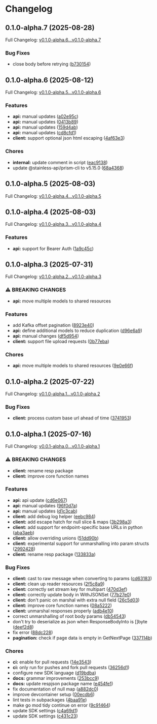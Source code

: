 # Changelog

## 0.1.0-alpha.7 (2025-08-28)

Full Changelog: [v0.1.0-alpha.6...v0.1.0-alpha.7](https://github.com/Bluestaq/udl-golang-sdk/compare/v0.1.0-alpha.6...v0.1.0-alpha.7)

### Bug Fixes

* close body before retrying ([b730154](https://github.com/Bluestaq/udl-golang-sdk/commit/b7301543c09aa212647a7a036d492c5e8b318996))

## 0.1.0-alpha.6 (2025-08-12)

Full Changelog: [v0.1.0-alpha.5...v0.1.0-alpha.6](https://github.com/Bluestaq/udl-golang-sdk/compare/v0.1.0-alpha.5...v0.1.0-alpha.6)

### Features

* **api:** manual updates ([a02e95c](https://github.com/Bluestaq/udl-golang-sdk/commit/a02e95c9f1c651869410b9f00689aeb668a05ec8))
* **api:** manual updates ([0413b89](https://github.com/Bluestaq/udl-golang-sdk/commit/0413b89ef74257fc23c939f34d33bf0bf672d2a4))
* **api:** manual updates ([159d4ab](https://github.com/Bluestaq/udl-golang-sdk/commit/159d4abe6f2cc33ad077e95067fd52502027bb06))
* **api:** manual updates ([cd8cfd1](https://github.com/Bluestaq/udl-golang-sdk/commit/cd8cfd129fd3e04afbd5683e7f5f0b16edad0b2f))
* **client:** support optional json html escaping ([4af63e3](https://github.com/Bluestaq/udl-golang-sdk/commit/4af63e316c5ce62802ffed56f751a52b67757d2c))


### Chores

* **internal:** update comment in script ([eac9138](https://github.com/Bluestaq/udl-golang-sdk/commit/eac9138c5aa0f79996cf2e5cedce9d383fb4fb67))
* update @stainless-api/prism-cli to v5.15.0 ([68a4368](https://github.com/Bluestaq/udl-golang-sdk/commit/68a43685cdbe00f4ecbdd9390d7dc4136b4a7056))

## 0.1.0-alpha.5 (2025-08-03)

Full Changelog: [v0.1.0-alpha.4...v0.1.0-alpha.5](https://github.com/Bluestaq/udl-golang-sdk/compare/v0.1.0-alpha.4...v0.1.0-alpha.5)

## 0.1.0-alpha.4 (2025-08-03)

Full Changelog: [v0.1.0-alpha.3...v0.1.0-alpha.4](https://github.com/Bluestaq/udl-golang-sdk/compare/v0.1.0-alpha.3...v0.1.0-alpha.4)

### Features

* **api:** support for Bearer Auth ([1a9c45c](https://github.com/Bluestaq/udl-golang-sdk/commit/1a9c45c4ffbe51fe29afae641b1f8270e323c805))

## 0.1.0-alpha.3 (2025-07-31)

Full Changelog: [v0.1.0-alpha.2...v0.1.0-alpha.3](https://github.com/Bluestaq/udl-golang-sdk/compare/v0.1.0-alpha.2...v0.1.0-alpha.3)

### ⚠ BREAKING CHANGES

* **api:** move multiple models to shared resources

### Features

* add Kafka offset pagination ([8923e40](https://github.com/Bluestaq/udl-golang-sdk/commit/8923e40b7e850d98f6d9ad630ded627684485b49))
* **api:** define additional models to reduce duplication ([d96e6a9](https://github.com/Bluestaq/udl-golang-sdk/commit/d96e6a9efa3fe57ece96d6be3977a1ccc7e3a8f8))
* **api:** manual changes ([df5d954](https://github.com/Bluestaq/udl-golang-sdk/commit/df5d95477dfd333bfce06019f056d2962f45ff9a))
* **client:** support file upload requests ([0b77eba](https://github.com/Bluestaq/udl-golang-sdk/commit/0b77eba67b960fbf10f16f0dc31edb66e1a8fd19))


### Chores

* **api:** move multiple models to shared resources ([9e0e66f](https://github.com/Bluestaq/udl-golang-sdk/commit/9e0e66f6e8cc034bc6ff49745dd65ccaa7a4eb4d))

## 0.1.0-alpha.2 (2025-07-22)

Full Changelog: [v0.1.0-alpha.1...v0.1.0-alpha.2](https://github.com/Bluestaq/udl-golang-sdk/compare/v0.1.0-alpha.1...v0.1.0-alpha.2)

### Bug Fixes

* **client:** process custom base url ahead of time ([3741953](https://github.com/Bluestaq/udl-golang-sdk/commit/374195331572d71197a2b9a28d1335bbb08ab1c8))

## 0.1.0-alpha.1 (2025-07-16)

Full Changelog: [v0.0.1-alpha.0...v0.1.0-alpha.1](https://github.com/Bluestaq/udl-golang-sdk/compare/v0.0.1-alpha.0...v0.1.0-alpha.1)

### ⚠ BREAKING CHANGES

* **client:** rename resp package
* **client:** improve core function names

### Features

* **api:** api update ([cd6e067](https://github.com/Bluestaq/udl-golang-sdk/commit/cd6e067c3618271d427acafb27d353cc2e2b38a0))
* **api:** manual updates ([96f0d7a](https://github.com/Bluestaq/udl-golang-sdk/commit/96f0d7a3dce384a2f0fb2cd796e9a2eca358743e))
* **api:** manual updates ([d1c3cab](https://github.com/Bluestaq/udl-golang-sdk/commit/d1c3cab588537e9b877afdcbc064c3da927b1025))
* **client:** add debug log helper ([eebc984](https://github.com/Bluestaq/udl-golang-sdk/commit/eebc9842651de27442217cbbd671ee03c55170e1))
* **client:** add escape hatch for null slice & maps ([3b298a3](https://github.com/Bluestaq/udl-golang-sdk/commit/3b298a3b55e596707f2511476887f2f7f65bdcbc))
* **client:** add support for endpoint-specific base URLs in python ([aba3aeb](https://github.com/Bluestaq/udl-golang-sdk/commit/aba3aebfde6b1ca7db69ad02591276f0ac22e971))
* **client:** allow overriding unions ([51dd90b](https://github.com/Bluestaq/udl-golang-sdk/commit/51dd90b72b9816145f4720ba267b40fd700f2628))
* **client:** experimental support for unmarshalling into param structs ([2992428](https://github.com/Bluestaq/udl-golang-sdk/commit/2992428e98873a78d94fc71846639349d1fb3b76))
* **client:** rename resp package ([133833a](https://github.com/Bluestaq/udl-golang-sdk/commit/133833a8868ea8f43a04397b7adf27b44a3fdd5f))


### Bug Fixes

* **client:** cast to raw message when converting to params ([cd63183](https://github.com/Bluestaq/udl-golang-sdk/commit/cd63183a104b347b1612213d0904831c802b11cd))
* **client:** clean up reader resources ([2f5c8a9](https://github.com/Bluestaq/udl-golang-sdk/commit/2f5c8a99ee8642499f653f09ade42a42b0d4715a))
* **client:** correctly set stream key for multipart ([470d3ef](https://github.com/Bluestaq/udl-golang-sdk/commit/470d3ef6cdbf3a9b01a3de0f7f26a7253597afd6))
* **client:** correctly update body in WithJSONSet ([77b27e0](https://github.com/Bluestaq/udl-golang-sdk/commit/77b27e035059138f564c6f833f13f2021c03aa84))
* **client:** don't panic on marshal with extra null field ([26c5d03](https://github.com/Bluestaq/udl-golang-sdk/commit/26c5d03352e63ed9f836e9956b99e5fa40fc0eba))
* **client:** improve core function names ([08a5222](https://github.com/Bluestaq/udl-golang-sdk/commit/08a522266a6b533a6cb266c09050ad04b1500b71))
* **client:** unmarshal responses properly ([adb4e10](https://github.com/Bluestaq/udl-golang-sdk/commit/adb4e10d8217781f68dbe773bdfc8e3e4e5566b8))
* correct unmarshalling of root body params ([db54543](https://github.com/Bluestaq/udl-golang-sdk/commit/db54543dbca67a9210bba546fbe553f62b6de3f2))
* don't try to deserialize as json when ResponseBodyInto is []byte ([deef2d8](https://github.com/Bluestaq/udl-golang-sdk/commit/deef2d8eb372e2ab7545c41c6604c283fe04db94))
* fix error ([88dc228](https://github.com/Bluestaq/udl-golang-sdk/commit/88dc2281d1cacd5fd5fc32ee4299007825de9311))
* **pagination:** check if page data is empty in GetNextPage ([337114b](https://github.com/Bluestaq/udl-golang-sdk/commit/337114bef1d71acb097055284d15e8ee87bfc29a))


### Chores

* **ci:** enable for pull requests ([14e3543](https://github.com/Bluestaq/udl-golang-sdk/commit/14e35438bed784d5bb1bd9de8517ab2c4955fd9b))
* **ci:** only run for pushes and fork pull requests ([36256d1](https://github.com/Bluestaq/udl-golang-sdk/commit/36256d1f3fd4f275865e64773533d7a8bf92995b))
* configure new SDK language ([d19bdba](https://github.com/Bluestaq/udl-golang-sdk/commit/d19bdbad643838a1de56f7c32c028b9ceb77468f))
* **docs:** grammar improvements ([253bcc9](https://github.com/Bluestaq/udl-golang-sdk/commit/253bcc9834b5a818f75716dcc4a7657035424000))
* **docs:** update respjson package name ([e454fe1](https://github.com/Bluestaq/udl-golang-sdk/commit/e454fe14663a0b0874b868df40242bb5a6e59686))
* fix documentation of null map ([a882dc0](https://github.com/Bluestaq/udl-golang-sdk/commit/a882dc0fe302c35daf1ccd4a2097384cd034b912))
* improve devcontainer setup ([00ecdb6](https://github.com/Bluestaq/udl-golang-sdk/commit/00ecdb60faf0716da8bdccc33e4ae6dba3d081c6))
* lint tests in subpackages ([4baa91e](https://github.com/Bluestaq/udl-golang-sdk/commit/4baa91ee261201eb23827ce36720d964c4356d5c))
* make go mod tidy continue on error ([9c91464](https://github.com/Bluestaq/udl-golang-sdk/commit/9c91464273466dede8fdd8f343fb0d97b1ca247b))
* update SDK settings ([c4a69d1](https://github.com/Bluestaq/udl-golang-sdk/commit/c4a69d11ce76591f85d940271d914329ade98076))
* update SDK settings ([c431c23](https://github.com/Bluestaq/udl-golang-sdk/commit/c431c23f7b9c2fb5de8acc753676e1be6fd60054))
